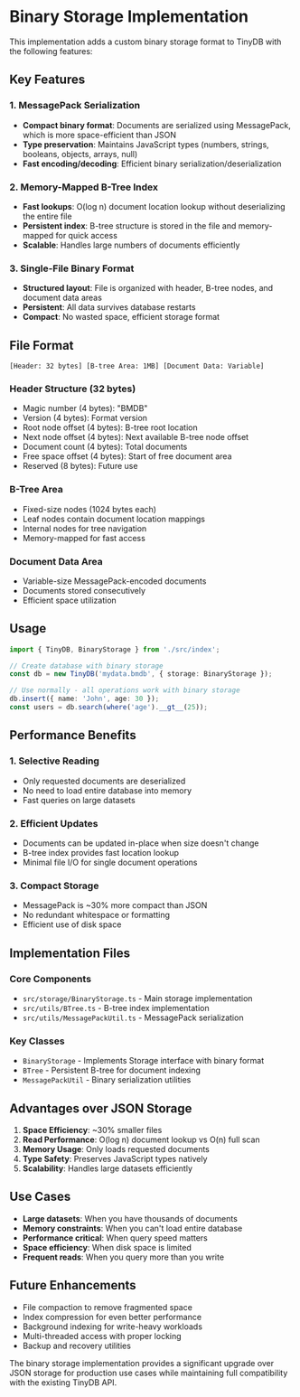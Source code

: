 # Binary Storage Implementation

This implementation adds a custom binary storage format to TinyDB with the following features:

## Key Features

### 1. MessagePack Serialization
- **Compact binary format**: Documents are serialized using MessagePack, which is more space-efficient than JSON
- **Type preservation**: Maintains JavaScript types (numbers, strings, booleans, objects, arrays, null)
- **Fast encoding/decoding**: Efficient binary serialization/deserialization

### 2. Memory-Mapped B-Tree Index
- **Fast lookups**: O(log n) document location lookup without deserializing the entire file
- **Persistent index**: B-tree structure is stored in the file and memory-mapped for quick access
- **Scalable**: Handles large numbers of documents efficiently

### 3. Single-File Binary Format
- **Structured layout**: File is organized with header, B-tree nodes, and document data areas
- **Persistent**: All data survives database restarts
- **Compact**: No wasted space, efficient storage format

## File Format

```
[Header: 32 bytes] [B-tree Area: 1MB] [Document Data: Variable]
```

### Header Structure (32 bytes)
- Magic number (4 bytes): "BMDB"
- Version (4 bytes): Format version
- Root node offset (4 bytes): B-tree root location
- Next node offset (4 bytes): Next available B-tree node offset
- Document count (4 bytes): Total documents
- Free space offset (4 bytes): Start of free document area
- Reserved (8 bytes): Future use

### B-Tree Area
- Fixed-size nodes (1024 bytes each)
- Leaf nodes contain document location mappings
- Internal nodes for tree navigation
- Memory-mapped for fast access

### Document Data Area
- Variable-size MessagePack-encoded documents
- Documents stored consecutively
- Efficient space utilization

## Usage

```typescript
import { TinyDB, BinaryStorage } from './src/index';

// Create database with binary storage
const db = new TinyDB('mydata.bmdb', { storage: BinaryStorage });

// Use normally - all operations work with binary storage
db.insert({ name: 'John', age: 30 });
const users = db.search(where('age').__gt__(25));
```

## Performance Benefits

### 1. Selective Reading
- Only requested documents are deserialized
- No need to load entire database into memory
- Fast queries on large datasets

### 2. Efficient Updates
- Documents can be updated in-place when size doesn't change
- B-tree index provides fast location lookup
- Minimal file I/O for single document operations

### 3. Compact Storage
- MessagePack is ~30% more compact than JSON
- No redundant whitespace or formatting
- Efficient use of disk space

## Implementation Files

### Core Components
- `src/storage/BinaryStorage.ts` - Main storage implementation
- `src/utils/BTree.ts` - B-tree index implementation  
- `src/utils/MessagePackUtil.ts` - MessagePack serialization

### Key Classes
- `BinaryStorage` - Implements Storage interface with binary format
- `BTree` - Persistent B-tree for document indexing
- `MessagePackUtil` - Binary serialization utilities

## Advantages over JSON Storage

1. **Space Efficiency**: ~30% smaller files
2. **Read Performance**: O(log n) document lookup vs O(n) full scan
3. **Memory Usage**: Only loads requested documents
4. **Type Safety**: Preserves JavaScript types natively
5. **Scalability**: Handles large datasets efficiently

## Use Cases

- **Large datasets**: When you have thousands of documents
- **Memory constraints**: When you can't load entire database
- **Performance critical**: When query speed matters
- **Space efficiency**: When disk space is limited
- **Frequent reads**: When you query more than you write

## Future Enhancements

- File compaction to remove fragmented space
- Index compression for even better performance
- Background indexing for write-heavy workloads
- Multi-threaded access with proper locking
- Backup and recovery utilities

The binary storage implementation provides a significant upgrade over JSON storage for production use cases while maintaining full compatibility with the existing TinyDB API.